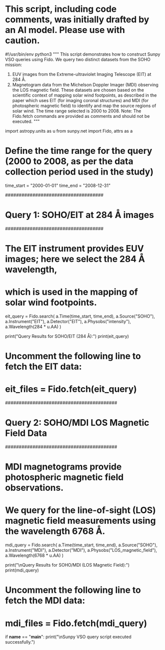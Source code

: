 # This script, including code comments, was initially drafted by an AI model. Please use with caution.

#!/usr/bin/env python3
"""
This script demonstrates how to construct Sunpy VSO queries using Fido.
We query two distinct datasets from the SOHO mission:
1. EUV images from the Extreme-ultraviolet Imaging Telescope (EIT) at 284 Å.
2. Magnetogram data from the Michelson Doppler Imager (MDI) observing the LOS magnetic field.
These datasets are chosen based on the scientific context of mapping solar wind footpoints,
as described in the paper which uses EIT (for imaging coronal structures) and MDI (for photospheric magnetic field)
to identify and map the source regions of solar wind. The time range selected is 2000 to 2008.
Note: The Fido.fetch commands are provided as comments and should not be executed.
"""

import astropy.units as u
from sunpy.net import Fido, attrs as a

# Define the time range for the query (2000 to 2008, as per the data collection period used in the study)
time_start = "2000-01-01"
time_end = "2008-12-31"

####################################
# Query 1: SOHO/EIT at 284 Å images
####################################
# The EIT instrument provides EUV images; here we select the 284 Å wavelength,
# which is used in the mapping of solar wind footpoints.
eit_query = Fido.search(
    a.Time(time_start, time_end),
    a.Source("SOHO"),
    a.Instrument("EIT"),
    a.Detector("EIT"),
    a.Physobs("intensity"),
    a.Wavelength(284 * u.AA)
)

print("Query Results for SOHO/EIT (284 Å):")
print(eit_query)

# Uncomment the following line to fetch the EIT data:
# eit_files = Fido.fetch(eit_query)

#########################################
# Query 2: SOHO/MDI LOS Magnetic Field Data
#########################################
# MDI magnetograms provide photospheric magnetic field observations.
# We query for the line-of-sight (LOS) magnetic field measurements using the wavelength 6768 Å.
mdi_query = Fido.search(
    a.Time(time_start, time_end),
    a.Source("SOHO"),
    a.Instrument("MDI"),
    a.Detector("MDI"),
    a.Physobs("LOS_magnetic_field"),
    a.Wavelength(6768 * u.AA)
)

print("\nQuery Results for SOHO/MDI (LOS Magnetic Field):")
print(mdi_query)

# Uncomment the following line to fetch the MDI data:
# mdi_files = Fido.fetch(mdi_query)

if __name__ == "__main__":
    print("\nSunpy VSO query script executed successfully.")
